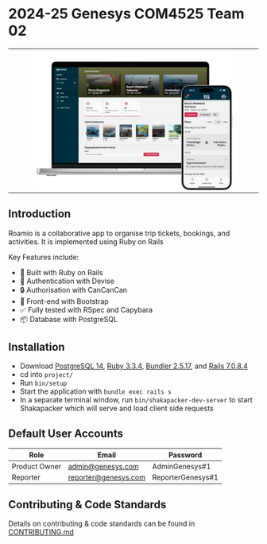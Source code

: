# 2024-25 Genesys COM4525 Team 02

<table align="center"><tr><td align="center" width="9999">
<img src="wiki/readme_hero.webp" align="center" width="400" alt="Project Hero">
</td></tr></table>

## Introduction

Roamio is a collaborative app to organise trip tickets, bookings, and activities. It is implemented using Ruby on Rails

Key Features include:

- 💎 Built with Ruby on Rails
- 🔑 Authentication with Devise
- 🔒 Authorisation with CanCanCan
- 🎨 Front-end with Bootstrap
- ✅ Fully tested with RSpec and Capybara
- 📦 Database with PostgreSQL

## Installation
- Download [PostgreSQL 14](https://www.postgresql.org), [Ruby 3.3.4](https://www.ruby-lang.org/en/), [Bundler 2.5.17](https://bundler.io), and [Rails 7.0.8.4](https://rubyonrails.org)
- cd into `project/`
- Run `bin/setup`
- Start the application with `bundle exec rails s`
- In a separate terminal window, run `bin/shakapacker-dev-server` to start Shakapacker which will serve and load client side requests

## Default User Accounts
| Role | Email | Password |
| ---- | ----- | -------- |
| Product Owner | admin@genesys.com | AdminGenesys#1 |
 | Reporter | reporter@genesys.com | ReporterGenesys#1 |


## Contributing & Code Standards
Details on contributing & code standards can be found in [CONTRIBUTING.md](./CONTRIBUTING.md)
